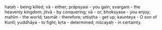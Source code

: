 hataḥ - being killed; vā - either; prāpsyasi - you gain; svargam - the heavenly kingdom; jitvā - by conquering; vā - or; bhokṣyase - you enjoy; mahīm - the world; tasmāt - therefore; uttiṣṭha - get up; kaunteya - O son of Kuntī; yuddhāya - to ﬁght; kṛta - determined; niścayaḥ - in certainty.